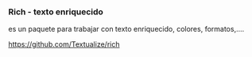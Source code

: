### Rich - texto enriquecido

es un paquete para trabajar con texto enriquecido, colores, formatos,....

https://github.com/Textualize/rich

